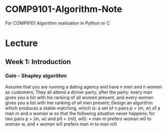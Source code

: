 # COMP9101-Algorithm-Note
For COMP9101 Algorithm realisation in Python or C
# Lecture
## Week 1: Introduction
### Gale - Shapley algorithm
Assume that you are running a dating agency and have n men and n women as customers;
They all attend a dinner party; after the party:
every man gives you a list with his ranking of all women present,
and every woman gives you a list with her ranking of all men present;
Design an algorithm which produces a stable matching, which is:
a set of n pairs p = (m, w) of a man m and a woman w so that
the following situation never happens:
for two pairs p = (m, w) and p0 = (m0, w0):
• man m prefers woman w0 to woman w, and
• woman w0 prefers man m to man m0

